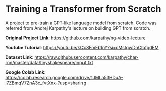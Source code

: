 # Training a Transformer from Scratch
A project to pre-train a GPT-like language model from scratch. Code was referred from Andrej Karpathy's lecture on building GPT from scratch.

**Original Project Link**: https://github.com/karpathy/ng-video-lecture

**Youtube Tutorial**: https://youtu.be/kCc8FmEb1nY?si=cMstqwDnCIbfgdEM

**Dataset Link**: https://raw.githubusercontent.com/karpathy/char-rnn/master/data/tinyshakespeare/input.txt

**Google Colab Link**: https://colab.research.google.com/drive/1JMLa53HDuA-i7ZBmqV7ZnA3c_fvtXnx-?usp=sharing



